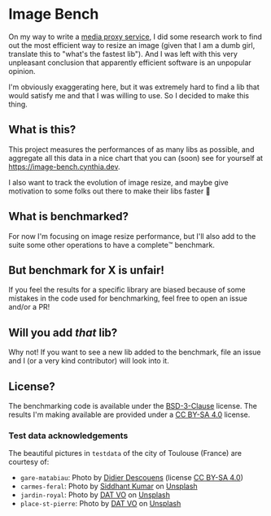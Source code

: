 # Image Bench
On my way to write a [media proxy service](https://github.com/squirrelchat/leaf), I did some research work to find
out the most efficient way to resize an image (given that I am a dumb girl, translate this to "what's the fastest lib").
And I was left with this very unpleasant conclusion that apparently efficient software is an unpopular opinion.

I'm obviously exaggerating here, but it was extremely hard to find a lib that would satisfy me and that I was willing
to use. So I decided to make this thing.

## What is this?
This project measures the performances of as many libs as possible, and aggregate all this data in a nice chart that
you can (soon) see for yourself at https://image-bench.cynthia.dev.

I also want to track the evolution of image resize, and maybe give motivation to some folks out there to make their
libs faster 🚀

## What is benchmarked?
For now I'm focusing on image resize performance, but I'll also add to the suite some other operations to have a
complete:tm: benchmark.

## But benchmark for X is unfair!
If you feel the results for a specific library are biased because of some mistakes in the code used for benchmarking,
feel free to open an issue and/or a PR!

## Will you add *that* lib?
Why not! If you want to see a new lib added to the benchmark, file an issue and I (or a very kind contributor) will
look into it.

## License?
The benchmarking code is available under the [BSD-3-Clause](LICENSE) license. The results I'm making available are
provided under a [CC BY-SA 4.0](https://creativecommons.org/licenses/by-sa/4.0/) license.

### Test data acknowledgements
The beautiful pictures in `testdata` of the city of Toulouse (France) are courtesy of:
 - `gare-matabiau`: Photo by [Didier Descouens](https://commons.wikimedia.org/wiki/User:Archaeodontosaurus) (license [CC BY-SA 4.0](https://creativecommons.org/licenses/by-sa/4.0/))
 - `carmes-feral`: Photo by [Siddhant Kumar](https://unsplash.com/@saytosid) on [Unsplash](https://unsplash.com)
 - `jardin-royal`: Photo by [DAT VO](https://unsplash.com/@hoangdat302) on [Unsplash](https://unsplash.com)
 - `place-st-pierre`: Photo by [DAT VO](https://unsplash.com/@hoangdat302) on [Unsplash](https://unsplash.com)
